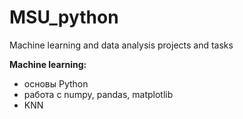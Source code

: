 # MSU_python
Machine learning and data analysis projects and tasks 

**Machine learning:**
- основы Python
- работа с numpy, pandas, matplotlib
- KNN
